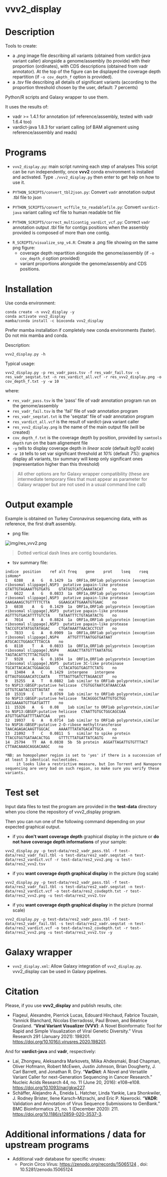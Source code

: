 # vvv2_display

# Description

Tools to create:
- a _.png_ image file describing all variants (obtained from vardict-java variant caller) alongside a genome/assembly (to provide) with their proportion (ordinates), with CDS descriptions (obtained from vadr annotator). At the top of the figure can be displayed the coverage depth repartition (if `-o cov_depth_f` option is provided).
- a _.tsv_ file describing all details of significant variants (according to the proportion threshold chosen by the user, default: 7 percents)

Python/R scripts and Galaxy wrapper to use them.

It uses the results of:
- vadr >= 1.4.1 for annotation (of reference/assembly, tested with vadr 1.6.4 too)
- vardict-java 1.8.3 for variant calling (of BAM alignement using reference/assembly and reads)

# Programs

- ```vvv2_display.py```: main script running each step of analyses
This script can be run independently, once __vvv2__ conda environment is installed and activated.
Type ```./vvv2_display.py``` then enter to get help on how to use it.

- ```PYTHON_SCRIPTS/convert_tbl2json.py```: 
Convert ```vadr``` annotation output .tbl file to json

- ```PYTHON_SCRIPTS/convert_vcffile_to_readablefile.py```: 
Convert ```vardict-java``` variant calling vcf file to human readable txt file

- ```PYTHON_SCRIPTS/correct_multicontig_vardict_vcf.py```: 
Correct ```vadr``` annotation output .tbl file for contigs positions when the assembly provided is composed of more than one contig.

<!-- - ```R_SCRIPTS/visualize_coverage_depth.R```: -->
<!-- Create a .png file showing coverage depth alongside the genome, from a bam alignment file. -->

- ```R_SCRIPTS/visualize_snp_v4.R```:
Create a .png file showing on the same png figure:
  - coverage depth repartition alongside the genome/assembly (if `-o cov_depth_d` option provided)
  - variant proportions alongside the genome/assembly and CDS positions.

# Installation

Use conda environment:
```
conda create -n vvv2_display -y
conda activate vvv2_display
mamba/conda install -c bioconda vvv2_display
```
Prefer mamba installation if completely new conda environments (faster). Do not mix mamba and conda.

Description:
```
vvv2_display.py -h
```

Typical usage:
```
vvv2_display.py -p res_vadr_pass.tsv -f res_vadr_fail.tsv -s res_vadr_seqstat.txt -n res_vardict_all.vcf -r res_vvv2_display.png -o cov_depth_f.txt -y -w 10
```
where:
  - `res_vadr_pass.tsv` is the 'pass' file of vadr annotation program run on the genome/assembly
  - `res_vadr_fail.tsv` is the 'fail' file of vadr annotation program
  - `res_vadr_seqstat.txt` is the 'seqstat' file of vadr annotation program
  - `res_vardict_all.vcf` is the result of vardict-java variant caller
  - `res_vvv2_display.png` is the name of the main output file (will be created)
  - `cov_depth_f.txt` is the coverage depth by position, provided by `samtools depth` run on the bam alignement file
  - `-y` tells to display coverage depth in _linear scale_ (default _log10 scale_)
  - `-w 10` tells to set var significant threshold at _10%_ (default _7%_): graphics display all variants, tsv summary will keep only significant ones (representation higher than this threshold)

> All other options are for Galaxy wrapper compatibility (these are intermediate temporary files that must appear as parameter for Galaxy wrapper but are not used in a usual command line call)

# Output example

Example is obtained on Turkey Coronavirus sequencing data, with as reference, the first draft assembly.

* png file:

![img/res_vvv2.png](img/res_vvv2.png)

> Dotted vertical dash lines are contig boundaries.


* tsv summary file:
```
indice	position	ref	alt	freq	gene	prot	lseq	rseq	isHomo*
1	6388	A	G	0.1429	1a	ORF1a,ORF1ab polyprotein [exception ribosomal slippage],NSP3  putative papain-like protease	GTATTGTAGAAATTGTGATG	GTATGGTCATCAAAATACAT	no
2	6622	A	G	0.0833	1a	ORF1a,ORF1ab polyprotein [exception ribosomal slippage],NSP3  putative papain-like protease	GAAGAAAGCTGTTTTTCTTA	GGAAGCATTGAAATGTGAAC	no
3	6838	A	G	0.1429	1a	ORF1a,ORF1ab polyprotein [exception ribosomal slippage],NSP3  putative papain-like protease	AGTTTGTGACATTTTGTCTA	TATAATTTCTGTAGATACTG	no
4	7014	R	A	0.8824	1a	ORF1a,ORF1ab polyprotein [exception ribosomal slippage],NSP3  putative papain-like protease	TACCGTCATATGGTATAGAC	CTGATAAATTAACACCTCGT	no
5	7833	G	A	0.0909	1a	ORF1a,ORF1ab polyprotein [exception ribosomal slippage],NSP4	ATTGTTTTAATGGTGATAAT	ATGCACCTGGAGCTTTACCA	no
6	8110	T	A	0.0833	1a	ORF1a,ORF1ab polyprotein [exception ribosomal slippage],NSP4	AGAACTTATGTTTAATATGG	TAGTACATTCTTTACTGGTG	no
7	9328	A	G	0.1034	1a	ORF1a,ORF1ab polyprotein [exception ribosomal slippage],NSP5  putative 3C-like proteinase	TGCATTACACACTGGAACGG	CCTACATGGTGAGTTCTATG	no
8	13404	A	C	0.1429	intergene	intergene	GTTAGTGGGAACATCCAATA	TTTAGTTGATCTTAGAACGT	no
9	15255	A	T	0.0882	1ab	similar to ORF1ab polyprotein,similar to NSP13:GBSEP:putative helicase	CTGTGGTAATCATAAACCAA	GTTGTCAATACCGTTAGTAT	no
10	15319	C	T	0.0769	1ab	similar to ORF1ab polyprotein,similar to NSP13:GBSEP:putative helicase	TACAGGGCTAATTGTGCTGG	AGCGAAAATGTTGATGATTT	no
11	15326	A	G	0.08	1ab	similar to ORF1ab polyprotein,similar to NSP13:GBSEP:putative helicase	CTAATTGTGCTGGCAGCGAA	ATGTTGATGATTTTAATCAA	yes
12	19937	G	A	0.0714	1ab	similar to ORF1ab polyprotein,similar to NSP16:GBSEP:putative 2-O-ribose methyltransferase	TAACAGAGACAAGTTGGCAC	AAAATTTATATGACATTGCA	no
13	21092	T	C	0.0811	S	similar to spike protein	TTACGTGGTGATAACACTGG	GTTTCTTATGATTATCAGTG	no
14	25794	TT	AA	0.0838	5b	5b protein	AGGATTAGATTGTGTTTACT	CTTAACAAAGCAGGACAAGC	no

*NB: an homopolymer region is set to 'yes' if there is a succession of at least 3 identical nucleotides.
     it looks like a restrictive measure, but Ion Torrent and Nanopore sequencing are very bad on such region, so make sure you verify these variants.
```

# Test set

Input data files to test the program are provided in the __test-data__ directory when you clone the repository of vvv2_display program.

Then you can run one of the following command depending on your expected graphical output.

* if you __don't want coverage depth__ graphical display in the picture or __do not have coverage depth informations__ of your sample:
```
vvv2_display.py -p test-data/res2_vadr_pass.tbl -f test-data/res2_vadr_fail.tbl -s test-data/res2_vadr.seqstat -n test-data/res2_vardict.vcf -r test-data/res2_vvv2.png -u test-data/res2_vvv2.tsv
```

* if you __want coverage depth graphical display__ in the picture (log scale)
```
vvv2_display.py -p test-data/res2_vadr_pass.tbl -f test-data/res2_vadr_fail.tbl -s test-data/res2_vadr.seqstat -n test-data/res2_vardict.vcf -o test-data/res2_covdepth.txt -r test-data/res2_vvv2.png -u test-data/res2_vvv2.tsv
```

* if you __want coverage depth graphical display__ in the picture (normal scale)
```
vvv2_display.py -p test-data/res2_vadr_pass.tbl -f test-data/res2_vadr_fail.tbl -s test-data/res2_vadr.seqstat -n test-data/res2_vardict.vcf -o test-data/res2_covdepth.txt -r test-data/res2_vvv2.png -u test-data/res2_vvv2.tsv -y
```

# Galaxy wrapper

- ```vvv2_display.xml```:
Allow Galaxy integration of ```vvv2_display.py```. vvv2_display can be used in Galaxy pipelines.

# Citation

Please, if you use __vvv2_display__ and publish results, cite:
- Flageul, Alexandre, Pierrick Lucas, Edouard Hirchaud, Fabrice Touzain, Yannick Blanchard, Nicolas Eterradossi, Paul Brown, and Béatrice Grasland. “__Viral Variant Visualizer (VVV)__: A Novel Bioinformatic Tool for Rapid and Simple Visualization of Viral Genetic Diversity.” Virus Research 291 (January 2021): 198201. https://doi.org/10.1016/j.virusres.2020.198201.

And for __vardict-java__ and __vadr__, respectively:
- Lai, Zhongwu, Aleksandra Markovets, Miika Ahdesmaki, Brad Chapman, Oliver Hofmann, Robert McEwen, Justin Johnson, Brian Dougherty, J. Carl Barrett, and Jonathan R. Dry. “__VarDict__: A Novel and Versatile Variant Caller for next-Generation Sequencing in Cancer Research.” Nucleic Acids Research 44, no. 11 (June 20, 2016): e108–e108. https://doi.org/10.1093/nar/gkw227.
- Schäffer, Alejandro A., Eneida L. Hatcher, Linda Yankie, Lara Shonkwiler, J. Rodney Brister, Ilene Karsch-Mizrachi, and Eric P. Nawrocki. “__VADR__: Validation and Annotation of Virus Sequence Submissions to GenBank.” BMC Bioinformatics 21, no. 1 (December 2020): 211. https://doi.org/10.1186/s12859-020-3537-3.

# Additional informations / data for upstream programs

* Additional vadr database for specific viruses:
  - Porcin Circo Virus: https://zenodo.org/records/15065124 , doi: 10.5281/zenodo.15065124